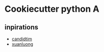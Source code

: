 # Cookiecutter python A

## inpirations

- [candidtim](https://github.com/candidtim/cookiecutter-flask-minimal)
- [xuanluong](https://github.com/xuanluong/cookiecutter-python-cli)